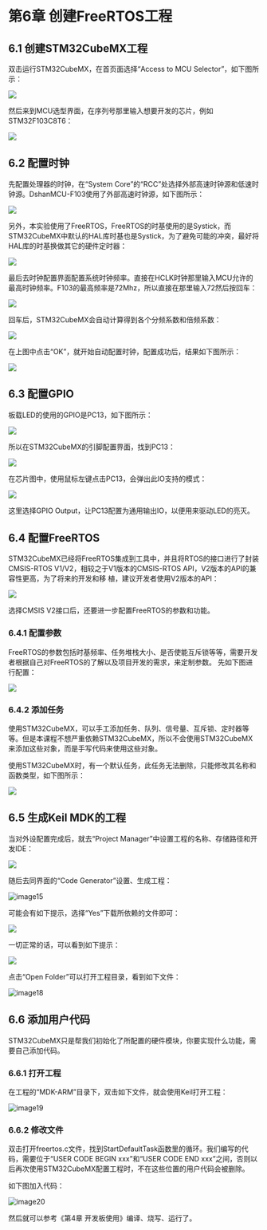 # 第6章 创建FreeRTOS工程

## 6.1 创建STM32CubeMX工程

双击运行STM32CubeMX，在首页面选择“Access to MCU Selector”，如下图所示：

![](http://photos.100ask.net/rtos-docs/freeRTOS/DShanMCU-F103/chapter-6/image1.png)

然后来到MCU选型界面，在序列号那里输入想要开发的芯片，例如STM32F103C8T6：

![](http://photos.100ask.net/rtos-docs/freeRTOS/DShanMCU-F103/chapter-6/image2.png)

## 6.2 配置时钟

先配置处理器的时钟，在“System Core”的“RCC”处选择外部高速时钟源和低速时钟源。DshanMCU-F103使用了外部高速时钟源，如下图所示：

![](http://photos.100ask.net/rtos-docs/freeRTOS/DShanMCU-F103/chapter-6/image3.png)

另外，本实验使用了FreeRTOS，FreeRTOS的时基使用的是Systick，而STM32CubeMX中默认的HAL库时基也是Systick，为了避免可能的冲突，最好将HAL库的时基换做其它的硬件定时器：

![](http://photos.100ask.net/rtos-docs/freeRTOS/DShanMCU-F103/chapter-6/image4.png)


最后去时钟配置界面配置系统时钟频率。直接在HCLK时钟那里输入MCU允许的最高时钟频率。F103的最高频率是72Mhz，所以直接在那里输入72然后按回车：

![](http://photos.100ask.net/rtos-docs/freeRTOS/DShanMCU-F103/chapter-6/image5.png)

回车后，STM32CubeMX会自动计算得到各个分频系数和倍频系数：

![](http://photos.100ask.net/rtos-docs/freeRTOS/DShanMCU-F103/chapter-6/image6.png)

在上图中点击“OK”，就开始自动配置时钟，配置成功后，结果如下图所示：

![](http://photos.100ask.net/rtos-docs/freeRTOS/DShanMCU-F103/chapter-6/image7.png)

## 6.3 配置GPIO

板载LED的使用的GPIO是PC13，如下图所示：

![](http://photos.100ask.net/rtos-docs/freeRTOS/DShanMCU-F103/chapter-6/image8.png)

所以在STM32CubeMX的引脚配置界面，找到PC13：

![](http://photos.100ask.net/rtos-docs/freeRTOS/DShanMCU-F103/chapter-6/image9.png)

在芯片图中，使用鼠标左键点击PC13，会弹出此IO支持的模式：

![](http://photos.100ask.net/rtos-docs/freeRTOS/DShanMCU-F103/chapter-6/image10.png)

这里选择GPIO Output，让PC13配置为通用输出IO，以便用来驱动LED的亮灭。

## 6.4 配置FreeRTOS

STM32CubeMX已经将FreeRTOS集成到工具中，并且将RTOS的接口进行了封装CMSIS-RTOS V1/V2，相较之于V1版本的CMSIS-RTOS API，V2版本的API的兼容性更高，为了将来的开发和移
植，建议开发者使用V2版本的API：

![](http://photos.100ask.net/rtos-docs/freeRTOS/DShanMCU-F103/chapter-6/image11.png)

选择CMSIS V2接口后，还要进一步配置FreeRTOS的参数和功能。

### 6.4.1 配置参数

FreeRTOS的参数包括时基频率、任务堆栈大小、是否使能互斥锁等等，需要开发者根据自己对FreeRTOS的了解以及项目开发的需求，来定制参数。
先如下图进行配置：

![](http://photos.100ask.net/rtos-docs/freeRTOS/DShanMCU-F103/chapter-6/image12.png)

### 6.4.2 添加任务

使用STM32CubeMX，可以手工添加任务、队列、信号量、互斥锁、定时器等等。但是本课程不想严重依赖STM32CubeMX，所以不会使用STM32CubeMX来添加这些对象，而是手写代码来使用这些对象。

使用STM32CubeMX时，有一个默认任务，此任务无法删除，只能修改其名称和函数类型，如下图所示：

![](http://photos.100ask.net/rtos-docs/freeRTOS/DShanMCU-F103/chapter-6/image13.png)

## 6.5 生成Keil MDK的工程

当对外设配置完成后，就去“Project Manager”中设置工程的名称、存储路径和开发IDE：

![](http://photos.100ask.net/rtos-docs/freeRTOS/DShanMCU-F103/chapter-6/image14.png)

随后去同界面的“Code Generator”设置、生成工程：

![image15](http://photos.100ask.net/rtos-docs/freeRTOS/DShanMCU-F103/chapter-6/image15.png)

可能会有如下提示，选择“Yes”下载所依赖的文件即可：

![](http://photos.100ask.net/rtos-docs/freeRTOS/DShanMCU-F103/chapter-6/image16.png)


一切正常的话，可以看到如下提示：

![](http://photos.100ask.net/rtos-docs/freeRTOS/DShanMCU-F103/chapter-6/image17.png)

点击“Open Folder”可以打开工程目录，看到如下文件：

![image18](http://photos.100ask.net/rtos-docs/freeRTOS/DShanMCU-F103/chapter-6/image18.png)

## 6.6 添加用户代码

STM32CubeMX只是帮我们初始化了所配置的硬件模块，你要实现什么功能，需要自己添加代码。

### 6.6.1 打开工程

在工程的“MDK-ARM”目录下，双击如下文件，就会使用Keil打开工程：

![image19](http://photos.100ask.net/rtos-docs/freeRTOS/DShanMCU-F103/chapter-6/image19.png)

### 6.6.2 修改文件

双击打开freertos.c文件，找到StartDefaultTask函数里的循环。我们编写的代码，需要位于“USER CODE BEGIN xxx”和“USER CODE END xxx”之间，否则以后再次使用STM32CubeMX配置工程时，不在这些位置的用户代码会被删除。

如下图加入代码：

![image20](http://photos.100ask.net/rtos-docs/freeRTOS/DShanMCU-F103/chapter-6/image20.png)

然后就可以参考《第4章 开发板使用》编译、烧写、运行了。

  